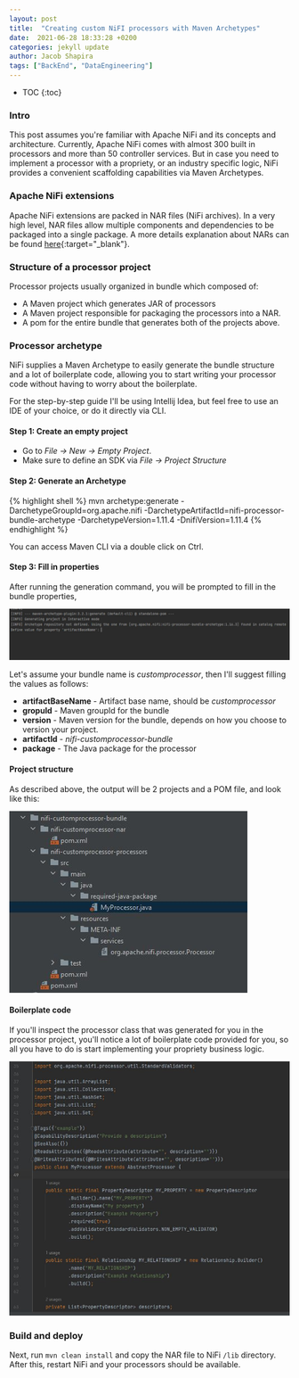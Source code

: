 ```yaml
---
layout: post
title:  "Creating custom NiFI processors with Maven Archetypes"
date:  2021-06-28 18:33:28 +0200
categories: jekyll update
author: Jacob Shapira
tags: ["BackEnd", "DataEngineering"]
---
```


* TOC
{:toc}

### Intro
This post assumes you're familiar with Apache NiFi and its concepts and architecture.
Currently, Apache NiFi comes with almost 300 built in processors and more than 50 controller services.
But in case you need to implement a processor with a propriety, or an industry specific logic,
NiFi provides a convenient scaffolding capabilities via Maven Archetypes.

### Apache NiFi extensions
Apache NiFi extensions are packed in NAR files (NiFi archives).
In a very high level, NAR files allow multiple components and dependencies to be packaged into a single package.
A more details explanation about NARs can be found [here](https://nifi.apache.org/docs/nifi-docs/html/developer-guide.html#nars){:target="_blank"}.

### Structure of a processor project
Processor projects usually organized in bundle which composed of:

* A Maven project which generates JAR of processors
* A Maven project responsible for packaging the processors into a NAR.
* A pom for the entire bundle that generates both of the projects above.

### Processor archetype
NiFi supplies a Maven Archetype to easily generate the bundle structure and a lot of boilerplate code,
allowing you to start writing your processor code without having to worry about the boilerplate.

For the step-by-step guide I'll be using Intellij Idea, but feel free to use an IDE of your choice, or do it directly via CLI.


#### Step 1: Create an empty project
* Go to <i>File -> New -> Empty Project</i>.
* Make sure to define an SDK via <i> File -> Project Structure </i>

#### Step 2: Generate an Archetype
{% highlight shell %}
mvn archetype:generate -DarchetypeGroupId=org.apache.nifi -DarchetypeArtifactId=nifi-processor-bundle-archetype -DarchetypeVersion=1.11.4 -DnifiVersion=1.11.4
{% endhighlight %}

You can access Maven CLI via a double click on Ctrl.



#### Step 3: Fill in properties
After running the generation command, you will be prompted to fill in the bundle properties,

![Maven Prompt](/assets/post-images/2021-06-28-nifi-processor/2021-06-28-nifi-processor.JPG)

Let's assume your bundle name is <i>customprocessor</i>, then I'll suggest filling the values as follows:

* <b>artifactBaseName</b> - Artifact base name, should be <i>customprocessor</i>
* <b>gropuId</b> - Maven groupId for the bundle
* <b>version</b> - Maven version for the bundle, depends on how you choose to version your project.
* <b>artifactId</b> - <i>nifi-customprocessor-bundle</i>
* <b>package</b> - The Java package for the processor

#### Project structure
As described above, the output will be 2 projects and a POM file, and look like this:

![Project Output](/assets/post-images/2021-06-28-nifi-processor/output.JPG)

#### Boilerplate code
If you'll inspect the processor class that was generated for you in the processor project, you'll notice a lot of boilerplate code provided for you,
so all you have to do is start implementing your propriety business logic.

![Project Output](/assets/post-images/2021-06-28-nifi-processor/code-boilerplate.JPG)

### Build and deploy
Next, run `mvn clean install` and copy the NAR file to NiFi `/lib` directory.
After this, restart NiFi and your processors should be available.